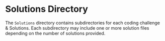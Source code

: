 # Solutions Directory

The `Solutions` directory contains subdirectories for each coding challenge & Solutions. Each subdirectory may include one or more solution files depending on the number of solutions provided.
